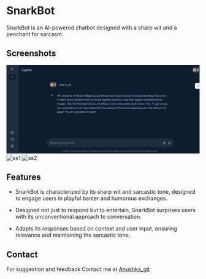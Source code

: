 
#  SnarkBot
SnarkBot is an AI-powered chatbot designed with a sharp wit and a penchant for sarcasm. 




## Screenshots

![ss0](Screenshots/chat.png)
![ss1](cypherAI-main\Screenshots\chat2.png)
![ss2](cypherAI-main\Screenshots\home.png)


## Features

- SnarkBot is characterized by its sharp wit and sarcastic tone, designed to engage users in playful banter and humorous exchanges.

-  Designed not just to respond but to entertain, SnarkBot surprises users with its unconventional approach to conversation.

- Adapts its responses based on context and user input, ensuring relevance and maintaining the sarcastic tone.




## Contact

For suggestion and feedback Contact me at [ Anushka_git ](https://github.com/Anushkagit19)
